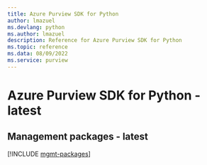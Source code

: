 ```yaml
---
title: Azure Purview SDK for Python
author: lmazuel
ms.devlang: python
ms.author: lmazuel
description: Reference for Azure Purview SDK for Python
ms.topic: reference
ms.data: 08/09/2022
ms.service: purview
---
```

# Azure Purview SDK for Python - latest

## Management packages - latest
[!INCLUDE [mgmt-packages](purview-mgmt-index.md)]